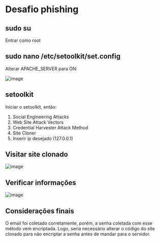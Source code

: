 # Desafio phishing

## sudo su
Entrar como root

## sudo nano /etc/setoolkit/set.config
Alterar APACHE_SERVER para ON:

![image](https://github.com/user-attachments/assets/264623c5-e08e-48dd-b31f-1701c1cf25a6)

## setoolkit
Iniciar o setoolkit, então:
1) Social Engineering Attacks
2) Web Site Attack Vectors
3) Credential Harvester Attack Method
4) Site Cloner
5) Inserir ip desejado (127.0.0.1)

## Visitar site clonado
![image](https://github.com/user-attachments/assets/6a7305d1-d88f-41c3-9c73-98e47cfce15c)


## Verificar informações
![image](https://github.com/user-attachments/assets/1dba1e4a-7808-43ae-8104-f673f3f520e2)

## Considerações finais
O email foi coletado corretamente, porém, a senha coletada com esse método vem encriptada. Logo, seria necessário alterar o código do site clonado para não encriptar a senha antes de mandar para o servidor.
